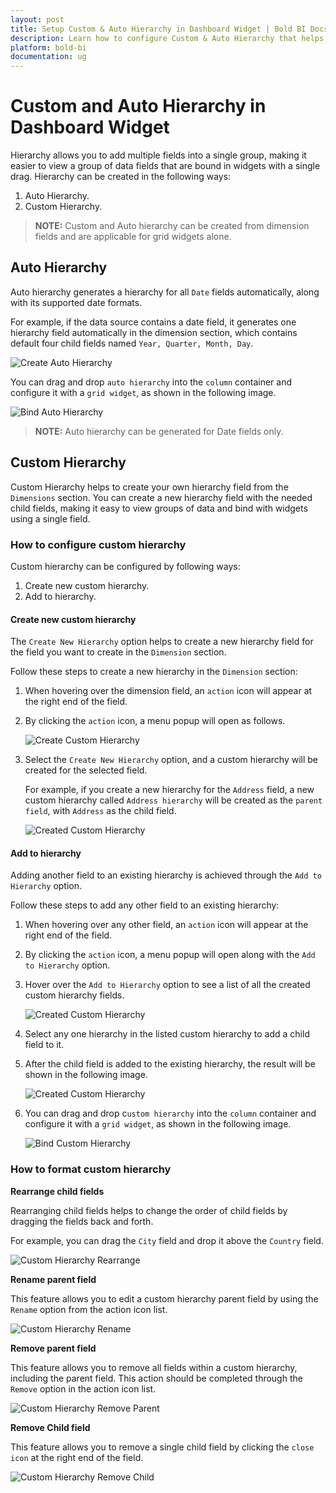 ```yaml
---
layout: post
title: Setup Custom & Auto Hierarchy in Dashboard Widget | Bold BI Docs
description: Learn how to configure Custom & Auto Hierarchy that helps add multiple column fields into a single field for the user's visual needs using the Bold BI application.
platform: bold-bi
documentation: ug
---
```


# Custom and Auto Hierarchy in Dashboard Widget

Hierarchy allows you to add multiple fields into a single group, making it easier to view a group of data fields that are bound in widgets with a single drag. Hierarchy can be created in the following ways:

1. Auto Hierarchy.
2. Custom Hierarchy.

> **NOTE:**  Custom and Auto hierarchy can be created from dimension fields and are applicable for grid widgets alone.

## Auto Hierarchy

Auto hierarchy generates a hierarchy for all `Date` fields automatically, along with its supported date formats.

For example, if the data source contains a date field, it generates one hierarchy field automatically in the dimension section, which contains default four child fields named `Year, Quarter, Month, Day`.

![Create Auto Hierarchy](/static/assets/visualizing-data/working-with-widgets/images/auto-hierarchy.png#max-width=55%)

You can drag and drop `auto hierarchy` into the `column` container and configure it with a `grid widget`, as shown in the following image.

![Bind Auto Hierarchy](/static/assets/visualizing-data/working-with-widgets/images/bind-auto-hierarchy.png#max-width=95%)

> **NOTE:**  Auto hierarchy can be generated for Date fields only.

## Custom Hierarchy

Custom Hierarchy helps to create your own hierarchy field from the `Dimensions` section. You can create a new hierarchy field with the needed child fields, making it easy to view groups of data and bind with widgets using a single field.

### How to configure custom hierarchy

Custom hierarchy can be configured by following ways:
1. Create new custom hierarchy.
2. Add to hierarchy.

#### Create new custom hierarchy

The `Create New Hierarchy` option helps to create a new hierarchy field for the field you want to create in the `Dimension` section. 

Follow these steps to create a new hierarchy in the `Dimension` section:

1. When hovering over the dimension field, an `action` icon will appear at the right end of the field.
2. By clicking the `action` icon, a menu popup will open as follows.

    ![Create Custom Hierarchy](/static/assets/visualizing-data/working-with-widgets/images/create-custom-hierarchy.png#max-width=55%)

3. Select the `Create New Hierarchy` option, and a custom hierarchy will be created for the selected field.

    For example, if you create a new hierarchy for the `Address` field, a new custom hierarchy called `Address hierarchy` will be created as the `parent field`, with `Address` as the child field.

    ![Created Custom Hierarchy](/static/assets/visualizing-data/working-with-widgets/images/created-custom-hierarchy.png#max-width=55%)

#### Add to hierarchy

Adding another field to an existing hierarchy is achieved through the `Add to Hierarchy` option.

Follow these steps to add any other field to an existing hierarchy:

1. When hovering over any other field, an `action` icon will appear at the right end of the field.
2. By clicking the `action` icon, a menu popup will open along with the `Add to Hierarchy` option.
3. Hover over the `Add to Hierarchy` option to see a list of all the created custom hierarchy fields.

    ![Created Custom Hierarchy](/static/assets/visualizing-data/working-with-widgets/images/add-custom-hierarchy.png#max-width=55%)

4. Select any one hierarchy in the listed custom hierarchy to add a child field to it.
5. After the child field is added to the existing hierarchy, the result will be shown in the following image.

    ![Created Custom Hierarchy](/static/assets/visualizing-data/working-with-widgets/images/Created-add-custom-hierarchy.png#max-width=55%)

6. You can drag and drop c`ustom hierarchy` into the `column` container and configure it with a `grid widget`, as shown in the following image.

    ![Bind Custom Hierarchy](/static/assets/visualizing-data/working-with-widgets/images/bind-custom-hierarchy.png#max-width=95%)

### How to format custom hierarchy

**Rearrange child fields**

Rearranging child fields helps to change the order of child fields by dragging the fields back and forth.

For example, you can drag the `City` field and drop it above the `Country` field.

![Custom Hierarchy Rearrange](/static/assets/visualizing-data/working-with-widgets/images/custom-hierarchy-rearrange.png#max-width=55%)

**Rename parent field**

This feature allows you to edit a custom hierarchy parent field by using the `Rename` option from the action icon list.

![Custom Hierarchy Rename](/static/assets/visualizing-data/working-with-widgets/images/rename-custom-hierarchy.png#max-width=55%)

**Remove parent field**

This feature allows you to remove all fields within a custom hierarchy, including the parent field. This action should be completed through the `Remove` option in the action icon list.

![Custom Hierarchy Remove Parent](/static/assets/visualizing-data/working-with-widgets/images/remove-custom-hierarchy-parent.png#max-width=55%)

**Remove Child field**

This feature allows you to remove a single child field by clicking the `close icon` at the right end of the field.

![Custom Hierarchy Remove Child](/static/assets/visualizing-data/working-with-widgets/images/remove-custom-hierarchy-child.png#max-width=55%)
